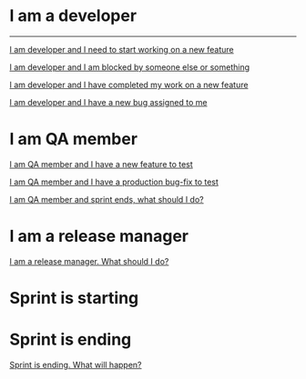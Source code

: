 # I am a developer

---

[I am developer and I need to start working on a new feature](https://github.com/shyftmoving/technical-documentation/wiki/Working-on-a-new-feature) 

[I am developer and I am blocked by someone else or something](https://github.com/shyftmoving/technical-documentation/wiki/Blocked-status)  

[I am developer and I have completed my work on a new feature]()

[I am developer and I have a new bug assigned to me](https://github.com/shyftmoving/technical-documentation/wiki/Working-on-a-new-bug) 

# I am QA member

[I am QA member and I have a new feature to test]() 

[I am QA member and I have a production bug-fix to test]() 

[I am QA member and sprint ends, what should I do?]() 

# I am a release manager

[I am a release manager. What should I do?]() 

# Sprint is starting

# Sprint is ending

[Sprint is ending. What will happen?]()